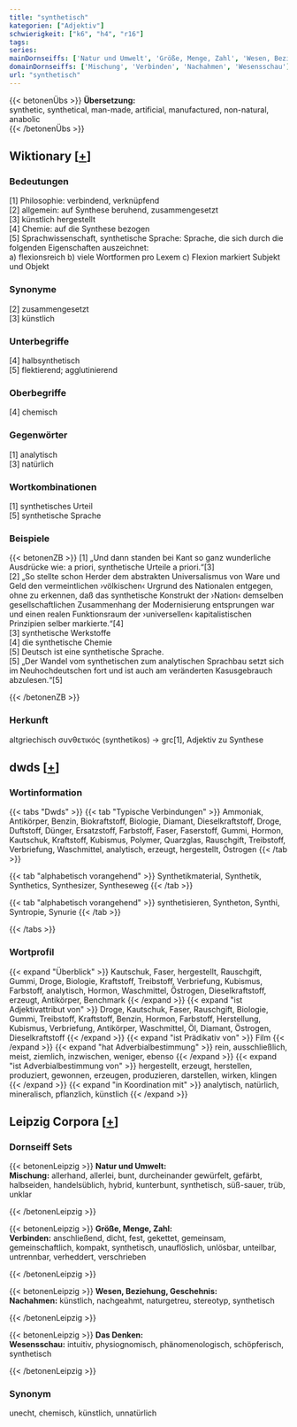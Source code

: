 ```yaml
---
title: "synthetisch"
kategorien: ["Adjektiv"]
schwierigkeit: ["k6", "h4", "r16"]
tags:
series:
mainDornseiffs: ['Natur und Umwelt', 'Größe, Menge, Zahl', 'Wesen, Beziehung, Geschehnis', 'Das Denken']
domainDornseiffs: ['Mischung', 'Verbinden', 'Nachahmen', 'Wesensschau']
url: "synthetisch"
---
```


{{< betonenÜbs >}}
**Übersetzung:**  
synthetic, synthetical, man-made, artificial, manufactured, non-natural, anabolic  
{{< /betonenÜbs >}}

## Wiktionary [[+](https://de.wiktionary.org/wiki/synthetisch)]

### Bedeutungen
[1] Philosophie: verbindend, verknüpfend  
[2] allgemein: auf Synthese beruhend, zusammengesetzt  
[3] künstlich hergestellt  
[4] Chemie: auf die Synthese bezogen  
[5]  Sprachwissenschaft, synthetische Sprache: Sprache, die sich durch die folgenden Eigenschaften auszeichnet:  
a) flexionsreich b) viele Wortformen pro Lexem c) Flexion markiert Subjekt und Objekt  

### Synonyme
[2] zusammengesetzt  
[3] künstlich  

### Unterbegriffe
[4] halbsynthetisch  
[5] flektierend; agglutinierend  

### Oberbegriffe
[4] chemisch  

### Gegenwörter
[1] analytisch  
[3] natürlich  

### Wortkombinationen
[1] synthetisches Urteil  
[5] synthetische Sprache  

### Beispiele
{{< betonenZB >}}
[1] „Und dann standen bei Kant so ganz wunderliche Ausdrücke wie: a priori, synthetische Urteile a priori.“[3]  
[2] „So stellte schon Herder dem abstrakten Universalismus von Ware und Geld den vermeintlichen ›völkischen‹ Urgrund des Nationalen entgegen, ohne zu erkennen, daß das synthetische Konstrukt der ›Nation‹ demselben gesellschaftlichen Zusammenhang der Modernisierung entsprungen war und einen realen Funktionsraum der ›universellen‹ kapitalistischen Prinzipien selber markierte.“[4]  
[3] synthetische Werkstoffe  
[4] die synthetische Chemie  
[5] Deutsch ist eine synthetische Sprache.  
[5] „Der Wandel vom synthetischen zum analytischen Sprachbau setzt sich im Neuhochdeutschen fort und ist auch am veränderten Kasusgebrauch abzulesen.“[5]  

{{< /betonenZB >}}
### Herkunft
altgriechisch συνθετικός (synthetikos) → grc[1], Adjektiv zu Synthese  



## dwds [[+](https://www.dwds.de/wb/synthetisch)]

### Wortinformation
{{< tabs "Dwds" >}}
{{< tab "Typische Verbindungen" >}}
Ammoniak, Antikörper, Benzin, Biokraftstoff, Biologie, Diamant, Dieselkraftstoff, Droge, Duftstoff, Dünger, Ersatzstoff, Farbstoff, Faser, Faserstoff, Gummi, Hormon, Kautschuk, Kraftstoff, Kubismus, Polymer, Quarzglas, Rauschgift, Treibstoff, Verbriefung, Waschmittel, analytisch, erzeugt, hergestellt, Östrogen
{{< /tab >}}

{{< tab "alphabetisch vorangehend" >}}
Synthetikmaterial, Synthetik, Synthetics, Synthesizer, Syntheseweg
{{< /tab >}}

{{< tab "alphabetisch vorangehend" >}}
synthetisieren, Syntheton, Synthi, Syntropie, Synurie
{{< /tab >}}

{{< /tabs >}}

### Wortprofil
{{< expand "Überblick" >}} Kautschuk, Faser, hergestellt, Rauschgift, Gummi, Droge, Biologie, Kraftstoff, Treibstoff, Verbriefung, Kubismus, Farbstoff, analytisch, Hormon, Waschmittel, Östrogen, Dieselkraftstoff, erzeugt, Antikörper, Benchmark {{< /expand >}}
{{< expand "ist Adjektivattribut von" >}} Droge, Kautschuk, Faser, Rauschgift, Biologie, Gummi, Treibstoff, Kraftstoff, Benzin, Hormon, Farbstoff, Herstellung, Kubismus, Verbriefung, Antikörper, Waschmittel, Öl, Diamant, Östrogen, Dieselkraftstoff {{< /expand >}}
{{< expand "ist Prädikativ von" >}} Film {{< /expand >}}
{{< expand "hat Adverbialbestimmung" >}} rein, ausschließlich, meist, ziemlich, inzwischen, weniger, ebenso {{< /expand >}}
{{< expand "ist Adverbialbestimmung von" >}} hergestellt, erzeugt, herstellen, produziert, gewonnen, erzeugen, produzieren, darstellen, wirken, klingen {{< /expand >}}
{{< expand "in Koordination mit" >}} analytisch, natürlich, mineralisch, pflanzlich, künstlich {{< /expand >}}

## Leipzig Corpora [[+](https://corpora.uni-leipzig.de/en/res?word=synthetisch&corpusId=deu_newscrawl-public_2018)]

### Dornseiff Sets
{{< betonenLeipzig >}}
**Natur und Umwelt:**  
**Mischung:** allerhand, allerlei, bunt, durcheinander gewürfelt, gefärbt, halbseiden, handelsüblich, hybrid, kunterbunt, synthetisch, süß-sauer, trüb, unklar  

{{< /betonenLeipzig >}}


{{< betonenLeipzig >}}
**Größe, Menge, Zahl:**  
**Verbinden:** anschließend, dicht, fest, gekettet, gemeinsam, gemeinschaftlich, kompakt, synthetisch, unauflöslich, unlösbar, unteilbar, untrennbar, verheddert, verschrieben  

{{< /betonenLeipzig >}}


{{< betonenLeipzig >}}
**Wesen, Beziehung, Geschehnis:**  
**Nachahmen:** künstlich, nachgeahmt, naturgetreu, stereotyp, synthetisch  

{{< /betonenLeipzig >}}


{{< betonenLeipzig >}}
**Das Denken:**  
**Wesensschau:** intuitiv, physiognomisch, phänomenologisch, schöpferisch, synthetisch  

{{< /betonenLeipzig >}}

### Synonym
unecht, chemisch, künstlich, unnatürlich

